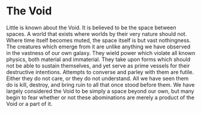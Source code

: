 # The Void
Little is known about the Void. It is believed to be the space between spaces. A world that exists where worlds by their very nature should not. Where time itself becomes muted, the space itself is but vast nothingness.
The creatures which emerge from it are unlike anything we have observed in the vastness of our own galaxy. They wield power which violate all known physics, both material and immaterial. They take upon forms which
should not be able to sustain themselves, and yet serve as prime vessels for their destructive intentions. Attempts to converse and parley with them are futile. Either they do not care, or they do not understand. All we have seen them do is kill, destroy, and bring ruin to all that once stood before them.
We have largely considered the Void to be simply a space beyond our own, but many begin to fear whether or not these abominations are merely a product of the Void or a part of it.
